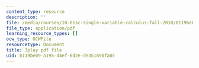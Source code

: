 ```yaml
---
content_type: resource
description: ''
file: /media/courses/18-01sc-single-variable-calculus-fall-2010/8119be09a195d4ef6d2ede351890fa85_z1FRDkxlmg8.pdf
file_type: application/pdf
learning_resource_types: []
ocw_type: OCWFile
resourcetype: Document
title: 3play pdf file
uid: 8119be09-a195-d4ef-6d2e-de351890fa85
---
```

